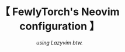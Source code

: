 <div align="center">
  <h1>【 FewlyTorch's Neovim configuration 】</h1>
  <i>using Lazyvim btw.</i>
</div>
